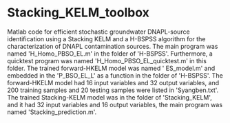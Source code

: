# Stacking_KELM_toolbox
Matlab code for efficient stochastic groundwater DNAPL-source identification using a Stacking KELM and a H-BSPSS algorithm for the characterization of DNAPL contamination sources. The main program was named 'H_Homo_PBSO_EL.m' in the folder of 'H-BSPSS'. Furthermore, a quicktest program was named 'H_Homo_PBSO_EL_quicktest.m' in this folder. The trained forward-HKELM model was named ' ES_model.m' and embedded in the 'P_BSO_EL_L' as a function in the folder of 'H-BSPSS'. The forward-HKELM model had 16 input variables and 32 output variables, and 200 training samples and 20 testing samples were listed in 'Syangben.txt'. The trained Stacking-KELM model was in the folder of 'Stacking_KELM', and it had 32 input variables and 16 output variables, the main program was named 'Stacking_prediction.m'.
